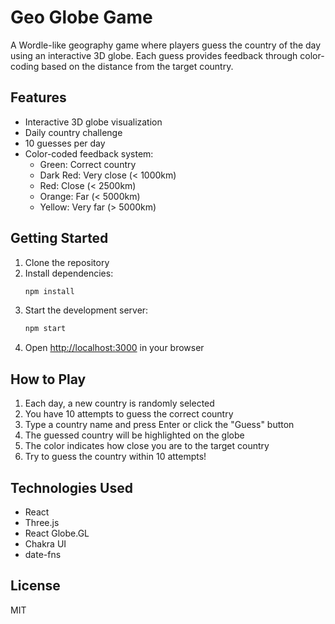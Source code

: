# Geo Globe Game

A Wordle-like geography game where players guess the country of the day using an interactive 3D globe. Each guess provides feedback through color-coding based on the distance from the target country.

## Features

- Interactive 3D globe visualization
- Daily country challenge
- 10 guesses per day
- Color-coded feedback system:
  - Green: Correct country
  - Dark Red: Very close (< 1000km)
  - Red: Close (< 2500km)
  - Orange: Far (< 5000km)
  - Yellow: Very far (> 5000km)

## Getting Started

1. Clone the repository
2. Install dependencies:
   ```bash
   npm install
   ```
3. Start the development server:
   ```bash
   npm start
   ```
4. Open [http://localhost:3000](http://localhost:3000) in your browser

## How to Play

1. Each day, a new country is randomly selected
2. You have 10 attempts to guess the correct country
3. Type a country name and press Enter or click the "Guess" button
4. The guessed country will be highlighted on the globe
5. The color indicates how close you are to the target country
6. Try to guess the country within 10 attempts!

## Technologies Used

- React
- Three.js
- React Globe.GL
- Chakra UI
- date-fns

## License

MIT
